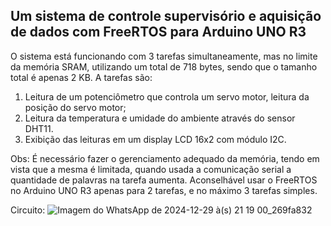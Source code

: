 ## Um sistema de controle supervisório e aquisição de dados com FreeRTOS para Arduino UNO R3

O sistema está funcionando com 3 tarefas simultaneamente, mas no limite da memória SRAM, 
utilizando um total de 718 bytes, sendo que o tamanho total é apenas 2 KB.
A tarefas são:

1. Leitura de um potenciômetro que controla um servo motor, leitura da posição do servo motor;
2. Leitura da temperatura e umidade do ambiente através do sensor DHT11.
3. Exibição das leituras em um display LCD 16x2 com módulo I2C.

Obs: É necessário fazer o gerenciamento adequado da memória, tendo em vista que a mesma é 
limitada, quando usada a comunicação serial a quantidade de palavras na tarefa aumenta.
Aconselhável usar o FreeRTOS no Arduino UNO R3 apenas para 2 tarefas, e no máximo 3 tarefas
simples.

Circuito:
![Imagem do WhatsApp de 2024-12-29 à(s) 21 19 00_269fa832](https://github.com/user-attachments/assets/bb5187a5-b973-4827-bf9b-b1eb6ee33042)
